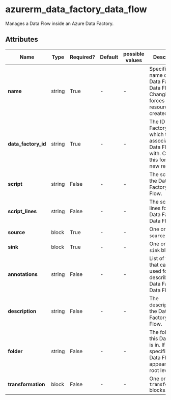 # azurerm_data_factory_data_flow

Manages a Data Flow inside an Azure Data Factory.

## Attributes

| Name | Type | Required? | Default  | possible values | Description |
| ---- | ---- | --------- | -------- | ----------- | ----------- |
| **name** | string | True | -  |  -  | Specifies the name of the Data Factory Data Flow. Changing this forces a new resource to be created. | 
| **data_factory_id** | string | True | -  |  -  | The ID of Data Factory in which to associate the Data Flow with. Changing this forces a new resource. | 
| **script** | string | False | -  |  -  | The script for the Data Factory Data Flow. | 
| **script_lines** | string | False | -  |  -  | The script lines for the Data Factory Data Flow. | 
| **source** | block | True | -  |  -  | One or more `source` blocks. | 
| **sink** | block | True | -  |  -  | One or more `sink` blocks. | 
| **annotations** | string | False | -  |  -  | List of tags that can be used for describing the Data Factory Data Flow. | 
| **description** | string | False | -  |  -  | The description for the Data Factory Data Flow. | 
| **folder** | string | False | -  |  -  | The folder that this Data Flow is in. If not specified, the Data Flow will appear at the root level. | 
| **transformation** | block | False | -  |  -  | One or more `transformation` blocks. | 

